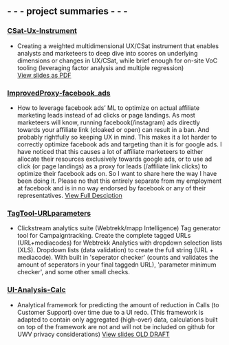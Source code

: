 ##    - - - project summaries - - -  




### [CSat-Ux-Instrument](https://github.com/StevenPeutz/WebData-UX_Projects/tree/master/Csat-UX-instrument)

- Creating a weighted multidimensional UX/CSat instrument that enables analysts and marketeers to deep dive into scores on underlying dimensions or changes in UX/CSat, while brief enough for on-site VoC tooling (leveraging factor analysis and multiple regression)  
[View slides as PDF](https://github.com/StevenPeutz/WebData-UX_Projects/blob/master/Csat-UX-instrument/Scaling_CSAT_UX.pdf)



### [ImprovedProxy-facebook_ads](https://github.com/StevenPeutz/WebData-UX_Projects/tree/master/ImprovedProxy-facebook_ads#readme)

- How to leverage facebook ads’ ML to optimize on actual affiliate marketing leads instead of ad clicks or page landings.
As most marketeers will know, running facebook(/instagram) ads directly towards your affiliate link (cloaked or open) can result in a ban. And probably rightfully so keeping UX in mind. This makes it a lot harder to correctly optimize facebook ads and targeting than it is for google ads. I have noticed that this causes a lot of affiliate marketeers to either allocate their resources exclusively towards google ads, or to use ad click (or page landings) as a proxy for leads (/affiliate link clicks) to optimize their facebook ads on.
So I want to share here the way I have been doing it. Please no that this entirely separate from my employment at facebook and is in no way endorsed by facebook or any of their representatives.
[View Full Desciption](https://github.com/StevenPeutz/WebData-UX_Projects/tree/master/ImprovedProxy-facebook_ads#readme)



### [TagTool-URLparameters](https://github.com/StevenPeutz/WebData-UX_Projects/tree/master/TagTool-URLparameters#readme)

- Clickstream analytics suite (Webtrekk/mapp Intelligence) Tag generator tool for Campaigntracking.
Create the complete tagged URLs (URL+mediacodes) for Webtrekk Analytics with dropdown selection lists (XLS). Dropdown lists (data validation) to create the full string (URL + mediacode).
With built in 'seperator checker' (counts and validates the amount of seperators in your final taggedn URL), 'parameter minimum checker', and some other small checks.



### [UI-Analysis-Calc](https://github.com/StevenPeutz/WebData-UX_Projects/tree/master/UI-Analysis-Calc.)

- Analytical framework for predicting the amount of reduction in Calls (to Customer Support) over time due to a UI redo. (This framework is adapted to contain only aggregated (high-over) data, calculations built on top of the framework are not and will not be included on github for UWV privacy considerations)
[View slides OLD DRAFT](https://github.com/StevenPeutz/WebData-UX_Projects/blob/master/UI-Analysis-Calc./Callreduction_Estimate_proposal.pdf)  
